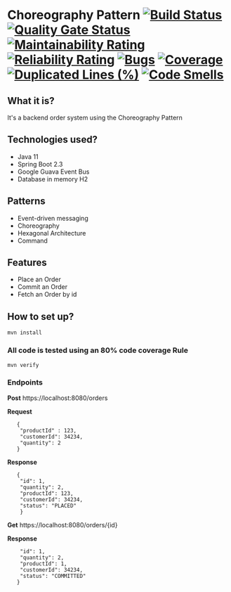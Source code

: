 # Choreography Pattern  [![Build Status](https://travis-ci.com/fpineda3105/java-samples.svg?branch=main)](https://travis-ci.com/fpineda3105/java-samples) [![Quality Gate Status](https://sonarcloud.io/api/project_badges/measure?project=fpineda3105_java-samples&metric=alert_status)](https://sonarcloud.io/dashboard?id=fpineda3105_java-samples) [![Maintainability Rating](https://sonarcloud.io/api/project_badges/measure?project=fpineda3105_java-samples&metric=sqale_rating)](https://sonarcloud.io/dashboard?id=fpineda3105_java-samples) [![Reliability Rating](https://sonarcloud.io/api/project_badges/measure?project=fpineda3105_java-samples&metric=reliability_rating)](https://sonarcloud.io/dashboard?id=fpineda3105_java-samples) [![Bugs](https://sonarcloud.io/api/project_badges/measure?project=fpineda3105_java-samples&metric=bugs)](https://sonarcloud.io/dashboard?id=fpineda3105_java-samples) [![Coverage](https://sonarcloud.io/api/project_badges/measure?project=fpineda3105_java-samples&metric=coverage)](https://sonarcloud.io/dashboard?id=fpineda3105_java-samples) [![Duplicated Lines (%)](https://sonarcloud.io/api/project_badges/measure?project=fpineda3105_java-samples&metric=duplicated_lines_density)](https://sonarcloud.io/dashboard?id=fpineda3105_java-samples) [![Code Smells](https://sonarcloud.io/api/project_badges/measure?project=fpineda3105_java-samples&metric=code_smells)](https://sonarcloud.io/dashboard?id=fpineda3105_java-samples)

## What it is?
It's a backend order system using the Choreography Pattern

## Technologies used?
- Java 11
- Spring Boot 2.3
- Google Guava Event Bus
- Database in memory H2

## Patterns
- Event-driven messaging
- Choreography
- Hexagonal Architecture
- Command

## Features
- Place an Order
- Commit an Order
- Fetch an Order by id

## How to set up?
```
mvn install 
```

### All code is tested using an 80% code coverage Rule
```
mvn verify
```

### Endpoints
**Post** https://localhost:8080/orders

**Request** 
``` 
   {
    "productId" : 123,
    "customerId": 34234,
    "quantity": 2
   }
   ```

**Response** 
``` 
   {
    "id": 1,
    "quantity": 2,
    "productId": 123,
    "customerId": 34234,
    "status": "PLACED"
    }
   ```

**Get** https://localhost:8080/orders/{id}

**Response** 
```{
    "id": 1,
    "quantity": 2,
    "productId": 1,
    "customerId": 34234,
    "status": "COMMITTED"
   }
   ```
